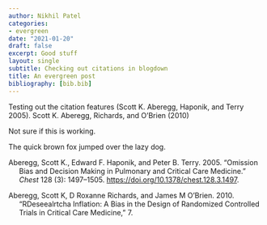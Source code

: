 ```yaml
---
author: Nikhil Patel
categories:
- evergreen
date: "2021-01-20"
draft: false
excerpt: Good stuff
layout: single
subtitle: Checking out citations in blogdown
title: An evergreen post
bibliography: [bib.bib]
---
```


Testing out the citation features (Scott K. Aberegg, Haponik, and Terry 2005). Scott K. Aberegg, Richards, and O’Brien (2010)

Not sure if this is working.

The quick brown fox jumped over the lazy dog.

<div id="refs" class="references csl-bib-body hanging-indent">

<div id="ref-abereggOmissionBiasDecision2005" class="csl-entry">

Aberegg, Scott K., Edward F. Haponik, and Peter B. Terry. 2005. “Omission Bias and Decision Making in Pulmonary and Critical Care Medicine.” *Chest* 128 (3): 1497–1505. <https://doi.org/10.1378/chest.128.3.1497>.

</div>

<div id="ref-aberegg2010a" class="csl-entry">

Aberegg, Scott K, D Roxanne Richards, and James M O’Brien. 2010. “RDeseealrtcha Inflation: A Bias in the Design of Randomized Controlled Trials in Critical Care Medicine,” 7.

</div>

</div>
